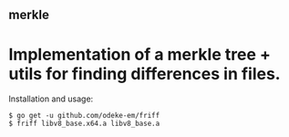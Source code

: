 ## merkle


Implementation of a merkle tree + utils for finding differences in files.
=====

Installation and usage:

```shell
$ go get -u github.com/odeke-em/friff
$ friff libv8_base.x64.a libv8_base.a
```
